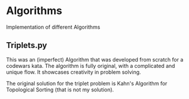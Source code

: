 # Algorithms
Implementation of different Algorithms

## Triplets.py
This was an (imperfect) Algorithm that was developed from scratch for a codewars kata. The algorithm is fully original, with a complicated and unique flow. It showcases creativity in problem solving. 

The original solution for the triplet problem is Kahn's Algorithm for Topological Sorting (that is not my solution).
